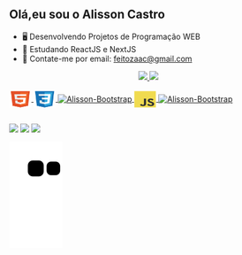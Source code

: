 ## Olá,eu sou o Alisson Castro 

- 🖥️ Desenvolvendo Projetos de Programação WEB
- 🌱 Estudando ReactJS e NextJS
- 📩 Contate-me por email: feitozaac@gmail.com

<div align="center">
  <a href="https://github.com/AlissonCastroFeitoza">
  <img width="42%" src="https://github-readme-stats.vercel.app/api?username=AlissonCastroFeitoza&show_icons=true&theme=dark&include_all_commits=true&count_private=true"/>
  <img width="50%" src="https://github-readme-stats.vercel.app/api/top-langs/?username=AlissonCastroFeitoza&layout=compact&langs_count=7&theme=dark"/>
</div>

<div style="display: inline_block"><br>
  <img align="center" alt="Alisson-HTML" height="30" width="40" src="https://raw.githubusercontent.com/devicons/devicon/master/icons/html5/html5-original.svg">
  <img align="center" alt="Alisson-CSS" height="30" width="40" src="https://raw.githubusercontent.com/devicons/devicon/master/icons/css3/css3-original.svg">
  <img align="center" alt="Alisson-Bootstrap" height="30" width="40" src="https://cdn.jsdelivr.net/gh/devicons/devicon/icons/bootstrap/bootstrap-original.svg">
  <img align="center" alt="Alisson-JS" height="30" width="40" src="https://raw.githubusercontent.com/devicons/devicon/master/icons/javascript/javascript-original.svg">
  <img align="center" alt="Alisson-Bootstrap" height="30" width="40" src="https://cdn.jsdelivr.net/gh/devicons/devicon/icons/react/react-original.svg">
</div>
  
  ##

<div> 
  <a href="https://instagram.com/alisson_castro7" target="_blank"><img src="https://img.shields.io/badge/-Instagram-%23E4405F?style=for-the-badge&logo=instagram&logoColor=white" target="_blank"></a> 
  <a href = "mailto:feitozaac@gmail.com"><img src="https://img.shields.io/badge/-Gmail-%23333?style=for-the-badge&logo=gmail&logoColor=white" target="_blank"></a>
  <a href="https://www.linkedin.com/in/alisson-castro-37394a184/" target="_blank"><img src="https://img.shields.io/badge/-LinkedIn-%230077B5?style=for-the-badge&logo=linkedin&logoColor=white" target="_blank"></a> 
</div>
  
   ![Snake animation](https://github.com/AlissonCastroFeitoza/AlissonCastroFeitoza/blob/output/github-contribution-grid-snake.svg)
 
